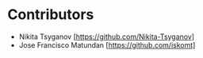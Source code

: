 # Contributors
* Nikita Tsyganov [https://github.com/Nikita-Tsyganov]
* Jose Francisco Matundan [https://github.com/iskomt]
